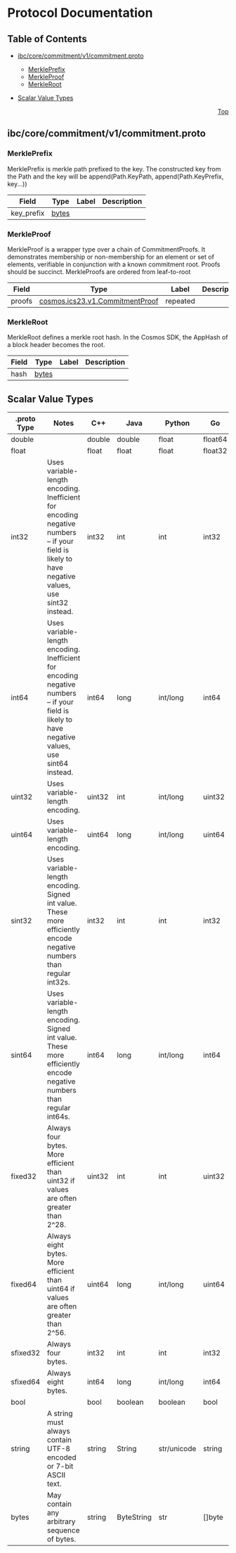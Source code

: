 # Protocol Documentation
<a name="top"></a>

## Table of Contents

- [ibc/core/commitment/v1/commitment.proto](#ibc_core_commitment_v1_commitment-proto)
    - [MerklePrefix](#ibc-core-commitment-v1-MerklePrefix)
    - [MerkleProof](#ibc-core-commitment-v1-MerkleProof)
    - [MerkleRoot](#ibc-core-commitment-v1-MerkleRoot)
  
- [Scalar Value Types](#scalar-value-types)



<a name="ibc_core_commitment_v1_commitment-proto"></a>
<p align="right"><a href="#top">Top</a></p>

## ibc/core/commitment/v1/commitment.proto



<a name="ibc-core-commitment-v1-MerklePrefix"></a>

### MerklePrefix
MerklePrefix is merkle path prefixed to the key.
The constructed key from the Path and the key will be append(Path.KeyPath,
append(Path.KeyPrefix, key...))


| Field | Type | Label | Description |
| ----- | ---- | ----- | ----------- |
| key_prefix | [bytes](#bytes) |  |  |






<a name="ibc-core-commitment-v1-MerkleProof"></a>

### MerkleProof
MerkleProof is a wrapper type over a chain of CommitmentProofs.
It demonstrates membership or non-membership for an element or set of
elements, verifiable in conjunction with a known commitment root. Proofs
should be succinct.
MerkleProofs are ordered from leaf-to-root


| Field | Type | Label | Description |
| ----- | ---- | ----- | ----------- |
| proofs | [cosmos.ics23.v1.CommitmentProof](#cosmos-ics23-v1-CommitmentProof) | repeated |  |






<a name="ibc-core-commitment-v1-MerkleRoot"></a>

### MerkleRoot
MerkleRoot defines a merkle root hash.
In the Cosmos SDK, the AppHash of a block header becomes the root.


| Field | Type | Label | Description |
| ----- | ---- | ----- | ----------- |
| hash | [bytes](#bytes) |  |  |





 

 

 

 



## Scalar Value Types

| .proto Type | Notes | C++ | Java | Python | Go | C# | PHP | Ruby |
| ----------- | ----- | --- | ---- | ------ | -- | -- | --- | ---- |
| <a name="double" /> double |  | double | double | float | float64 | double | float | Float |
| <a name="float" /> float |  | float | float | float | float32 | float | float | Float |
| <a name="int32" /> int32 | Uses variable-length encoding. Inefficient for encoding negative numbers – if your field is likely to have negative values, use sint32 instead. | int32 | int | int | int32 | int | integer | Bignum or Fixnum (as required) |
| <a name="int64" /> int64 | Uses variable-length encoding. Inefficient for encoding negative numbers – if your field is likely to have negative values, use sint64 instead. | int64 | long | int/long | int64 | long | integer/string | Bignum |
| <a name="uint32" /> uint32 | Uses variable-length encoding. | uint32 | int | int/long | uint32 | uint | integer | Bignum or Fixnum (as required) |
| <a name="uint64" /> uint64 | Uses variable-length encoding. | uint64 | long | int/long | uint64 | ulong | integer/string | Bignum or Fixnum (as required) |
| <a name="sint32" /> sint32 | Uses variable-length encoding. Signed int value. These more efficiently encode negative numbers than regular int32s. | int32 | int | int | int32 | int | integer | Bignum or Fixnum (as required) |
| <a name="sint64" /> sint64 | Uses variable-length encoding. Signed int value. These more efficiently encode negative numbers than regular int64s. | int64 | long | int/long | int64 | long | integer/string | Bignum |
| <a name="fixed32" /> fixed32 | Always four bytes. More efficient than uint32 if values are often greater than 2^28. | uint32 | int | int | uint32 | uint | integer | Bignum or Fixnum (as required) |
| <a name="fixed64" /> fixed64 | Always eight bytes. More efficient than uint64 if values are often greater than 2^56. | uint64 | long | int/long | uint64 | ulong | integer/string | Bignum |
| <a name="sfixed32" /> sfixed32 | Always four bytes. | int32 | int | int | int32 | int | integer | Bignum or Fixnum (as required) |
| <a name="sfixed64" /> sfixed64 | Always eight bytes. | int64 | long | int/long | int64 | long | integer/string | Bignum |
| <a name="bool" /> bool |  | bool | boolean | boolean | bool | bool | boolean | TrueClass/FalseClass |
| <a name="string" /> string | A string must always contain UTF-8 encoded or 7-bit ASCII text. | string | String | str/unicode | string | string | string | String (UTF-8) |
| <a name="bytes" /> bytes | May contain any arbitrary sequence of bytes. | string | ByteString | str | []byte | ByteString | string | String (ASCII-8BIT) |

